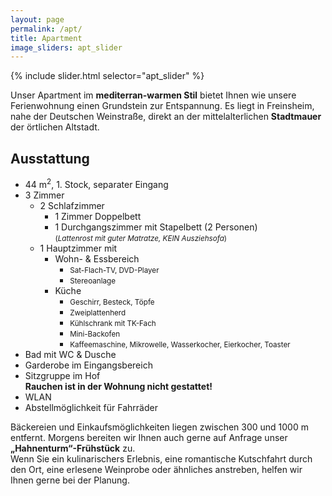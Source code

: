 ```yaml
---
layout: page
permalink: /apt/
title: Apartment
image_sliders: apt_slider
---
```


<div class="align-right" style="width: 66%">
{% include slider.html selector="apt_slider" %}
</div>

Unser Apartment im **mediterran-warmen Stil** bietet Ihnen wie unsere Ferienwohnung einen Grundstein zur Entspannung. Es liegt in Freinsheim, nahe der Deutschen Weinstraße, direkt an der mittelalterlichen **Stadtmauer** der örtlichen Altstadt.


## Ausstattung
- 44 m<sup>2</sup>, 1. Stock, separater Eingang
- 3 Zimmer
  - 2 Schlafzimmer
    - 1 Zimmer Doppelbett
    - 1 Durchgangszimmer mit Stapelbett (2 Personen) <br/> <small>(*Lattenrost mit guter Matratze, KEIN Ausziehsofa*)</small>
  - 1 Hauptzimmer mit
    - Wohn- & Essbereich
      - <small>Sat-Flach-TV, DVD-Player</small>
      - <small>Stereoanlage</small>
    - Küche
      - <small>Geschirr, Besteck, Töpfe</small>
      - <small>Zweiplattenherd</small>
      - <small>Kühlschrank mit TK-Fach</small>
      - <small>Mini-Backofen</small>
      - <small>Kaffeemaschine, Mikrowelle, Wasserkocher, Eierkocher, Toaster</small>
- Bad mit WC & Dusche
- Garderobe im Eingangsbereich
- Sitzgruppe im Hof <br/>
  **Rauchen ist in der Wohnung nicht gestattet!**
- WLAN
- Abstellmöglichkeit für Fahrräder

Bäckereien und Einkaufsmöglichkeiten liegen zwischen 300 und 1000 m entfernt. Morgens bereiten wir Ihnen auch gerne auf Anfrage unser **„Hahnenturm“-Frühstück** zu.\
Wenn Sie ein kulinarischers Erlebnis, eine romantische Kutschfahrt durch den Ort, eine erlesene Weinprobe oder ähnliches anstreben, helfen wir Ihnen gerne bei der Planung.
